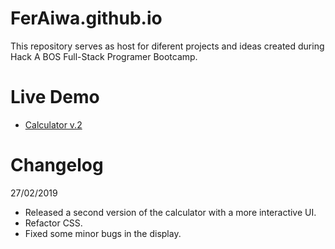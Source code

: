 # FerAiwa.github.io

This repository serves as host for diferent projects and ideas created during Hack A BOS Full-Stack Programer Bootcamp.

# Live Demo
* [Calculator v.2](http://feraiwa.github.io)

 # Changelog
  27/02/2019
 * Released a second version of the calculator with a more interactive UI.
 * Refactor CSS.
 * Fixed some minor bugs in the display.
